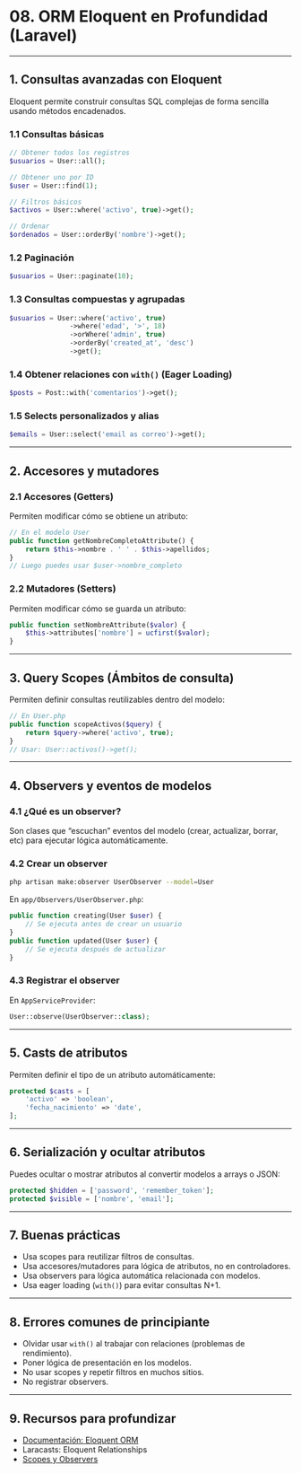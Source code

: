 # 08. ORM Eloquent en Profundidad (Laravel)

---

## 1. Consultas avanzadas con Eloquent

Eloquent permite construir consultas SQL complejas de forma sencilla usando métodos encadenados.

### 1.1 Consultas básicas

```php
// Obtener todos los registros
$usuarios = User::all();

// Obtener uno por ID
$user = User::find(1);

// Filtros básicos
$activos = User::where('activo', true)->get();

// Ordenar
$ordenados = User::orderBy('nombre')->get();
```

### 1.2 Paginación

```php
$usuarios = User::paginate(10);
```

### 1.3 Consultas compuestas y agrupadas

```php
$usuarios = User::where('activo', true)
               ->where('edad', '>', 18)
               ->orWhere('admin', true)
               ->orderBy('created_at', 'desc')
               ->get();
```

### 1.4 Obtener relaciones con `with()` (Eager Loading)

```php
$posts = Post::with('comentarios')->get();
```

### 1.5 Selects personalizados y alias

```php
$emails = User::select('email as correo')->get();
```

---

## 2. Accesores y mutadores

### 2.1 Accesores (Getters)

Permiten modificar cómo se obtiene un atributo:

```php
// En el modelo User
public function getNombreCompletoAttribute() {
    return $this->nombre . ' ' . $this->apellidos;
}
// Luego puedes usar $user->nombre_completo
```

### 2.2 Mutadores (Setters)

Permiten modificar cómo se guarda un atributo:

```php
public function setNombreAttribute($valor) {
    $this->attributes['nombre'] = ucfirst($valor);
}
```

---

## 3. Query Scopes (Ámbitos de consulta)

Permiten definir consultas reutilizables dentro del modelo:

```php
// En User.php
public function scopeActivos($query) {
    return $query->where('activo', true);
}
// Usar: User::activos()->get();
```

---

## 4. Observers y eventos de modelos

### 4.1 ¿Qué es un observer?

Son clases que “escuchan” eventos del modelo (crear, actualizar, borrar, etc) para ejecutar lógica automáticamente.

### 4.2 Crear un observer

```bash
php artisan make:observer UserObserver --model=User
```

En `app/Observers/UserObserver.php`:

```php
public function creating(User $user) {
    // Se ejecuta antes de crear un usuario
}
public function updated(User $user) {
    // Se ejecuta después de actualizar
}
```

### 4.3 Registrar el observer

En `AppServiceProvider`:

```php
User::observe(UserObserver::class);
```

---

## 5. Casts de atributos

Permiten definir el tipo de un atributo automáticamente:

```php
protected $casts = [
    'activo' => 'boolean',
    'fecha_nacimiento' => 'date',
];
```

---

## 6. Serialización y ocultar atributos

Puedes ocultar o mostrar atributos al convertir modelos a arrays o JSON:

```php
protected $hidden = ['password', 'remember_token'];
protected $visible = ['nombre', 'email'];
```

---

## 7. Buenas prácticas

* Usa scopes para reutilizar filtros de consultas.
* Usa accesores/mutadores para lógica de atributos, no en controladores.
* Usa observers para lógica automática relacionada con modelos.
* Usa eager loading (`with()`) para evitar consultas N+1.

---

## 8. Errores comunes de principiante

* Olvidar usar `with()` al trabajar con relaciones (problemas de rendimiento).
* Poner lógica de presentación en los modelos.
* No usar scopes y repetir filtros en muchos sitios.
* No registrar observers.

---

## 9. Recursos para profundizar

* [Documentación: Eloquent ORM](https://laravel.com/docs/eloquent)
* Laracasts: Eloquent Relationships
* [Scopes y Observers](https://laravel.com/docs/eloquent#query-scopes)